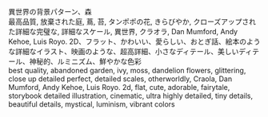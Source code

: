 異世界の背景パターン、森  
最高品質, 放棄された庭, 蔦, 苔, タンポポの花, きらびやか, クローズアップされた詳細な完璧な, 詳細なスケール, 異世界, クラオラ, Dan Mumford, Andy Kehoe, Luis Royo. 2D、フラット、かわいい、愛らしい、おとぎ話、絵本のような詳細なイラスト、映画のような、超高詳細、小さなディテール、美しいディテール、神秘的、ルミニズム、鮮やかな色彩  
best quality, abandoned garden, ivy, moss, dandelion flowers, glittering, close up detailed perfect, detailed scales, otherworldly, Craola, Dan Mumford, Andy Kehoe, Luis Royo. 2d, flat, cute, adorable, fairytale, storybook detailed illustration, cinematic, ultra highly detailed, tiny details, beautiful details, mystical, luminism, vibrant colors
